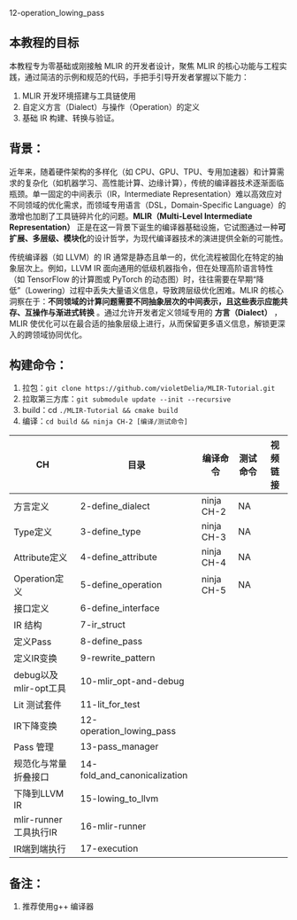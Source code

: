 12-operation_lowing_pass

## 本教程的目标

本教程专为零基础或刚接触 MLIR 的开发者设计，聚焦 MLIR 的核心功能与工程实践，通过简洁的示例和规范的代码，手把手引导开发者掌握以下能力：

1. MLIR 开发环境搭建与工具链使用
2. 自定义方言（Dialect）与操作（Operation）的定义
3. 基础 IR 构建、转换与验证。

## 背景：

近年来，随着硬件架构的多样化（如 CPU、GPU、TPU、专用加速器）和计算需求的复杂化（如机器学习、高性能计算、边缘计算），传统的编译器技术逐渐面临瓶颈。单一固定的中间表示（IR，Intermediate Representation）难以高效应对不同领域的优化需求，而领域专用语言（DSL，Domain-Specific Language）的激增也加剧了工具链碎片化的问题。**MLIR（Multi-Level Intermediate Representation）** 正是在这一背景下诞生的编译器基础设施，它试图通过一种**可扩展、多层级、模块化**的设计哲学，为现代编译器技术的演进提供全新的可能性。

传统编译器（如 LLVM）的 IR 通常是静态且单一的，优化流程被固化在特定的抽象层次上。例如，LLVM IR 面向通用的低级机器指令，但在处理高阶语言特性（如 TensorFlow 的计算图或 PyTorch 的动态图）时，往往需要在早期“降低”（Lowering）过程中丢失大量语义信息，导致跨层级优化困难。MLIR 的核心洞察在于：**不同领域的计算问题需要不同抽象层次的中间表示，且这些表示应能共存、互操作与渐进式转换** 。通过允许开发者定义领域专用的 **方言（Dialect）** ，MLIR 使优化可以在最合适的抽象层级上进行，从而保留更多语义信息，解锁更深入的跨领域协同优化。

## 构建命令：

1. 拉包：`git clone https://github.com/violetDelia/MLIR-Tutorial.git`
2. 拉取第三方库：`git submodule update --init --recursive`
3. build：cd `./MLIR-Tutorial && cmake build`
4. 编译：`cd build && ninja CH-2 [编译/测试命令]`

| CH                     | 目录                         | 编译命令   | 测试命令 | 视频链接 |
| ---------------------- | ---------------------------- | ---------- | -------- | -------- |
| 方言定义               | 2-define_dialect             | ninja CH-2 | NA       |          |
| Type定义               | 3-define_type                | ninja CH-3 | NA       |          |
| Attribute定义          | 4-define_attribute           | ninja CH-4 | NA       |          |
| Operation定义          | 5-define_operation           | ninja CH-5 | NA       |          |
| 接口定义               | 6-define_interface           |            |          |          |
| IR 结构                | 7-ir_struct                  |            |          |          |
| 定义Pass               | 8-define_pass                |            |          |          |
| 定义IR变换             | 9-rewrite_pattern            |            |          |          |
| debug以及mlir-opt工具  | 10-mlir_opt-and-debug        |            |          |          |
| Lit 测试套件           | 11-lit_for_test              |            |          |          |
| IR下降变换             | 12-operation_lowing_pass     |            |          |          |
| Pass 管理              | 13-pass_manager              |            |          |          |
| 规范化与常量折叠接口   | 14-fold_and_canonicalization |            |          |          |
| 下降到LLVM IR          | 15-lowing_to_llvm            |            |          |          |
| mlir-runner 工具执行IR | 16-mlir-runner               |            |          |          |
| IR端到端执行           | 17-execution                 |            |          |          |

## 备注：

1. 推荐使用g++ 编译器
